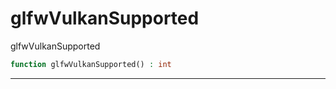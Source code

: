 # glfwVulkanSupported
glfwVulkanSupported

```php
function glfwVulkanSupported() : int
```






---
     